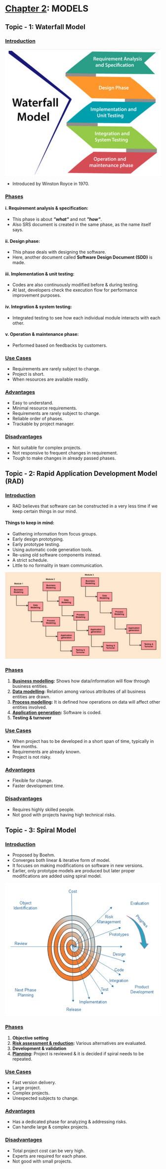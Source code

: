 # <u>Chapter 2</u>: MODELS





## **Topic - 1: Waterfall Model**

### <u>Introduction</u>

![Waterfall Model](./media/image5.png)

- Introduced by Winston Royce in 1970.


### <u>Phases</u>

#### i. Requirement analysis & specification:

- This phase is about ***"what"*** and not ***"how"***.
- Also SRS document is created in the same phase, as the name itself says.

#### ii. Design phase:

- This phase deals with designing the software.
- Here, another document called **Software Design Document (SDD)** is made.

#### iii. Implementation & unit testing:

- Codes are also continuously modified before & during testing.
- At last, developers check the execution flow for performance improvement purposes.

#### iv. Integration & system testing:

- Integrated testing to see how each individual module interacts with each other.

#### v. Operation & maintenance phase:

- Performed based on feedbacks by customers.


### <u>Use Cases</u>

- Requirements are rarely subject to change.
- Project is short.
- When resources are available readily.


### <u>Advantages</u>

- Easy to understand.
- Minimal resource requirements.
- Requirements are rarely subject to change.
- Reliable order of phases.
- Trackable by project manager.


### <u>Disadvantages</u>

- Not suitable for complex projects.
- Not responsive to frequent changes in requirement.
- Tough to make changes in already passed phases.



## **Topic - 2: Rapid Application Development Model (RAD)**

### <u>Introduction</u>

- RAD believes that software can be constructed in a very less time if we keep certain things in our mind.

#### Things to keep in mind:

- Gathering information from focus groups.
- Early design prototyping.
- Early prototype testing.
- Using automatic code generation tools.
- Re-using old software components instead.
- A strict schedule.
- Little to no formality in team communication.

![RAD Modelling](./media/image6.png)


### <u>Phases</u>

1. **<u>Business modelling</u>:** Shows how data/information will flow through business entities.
2. **<u>Data modelling</u>:** Relation among various attributes of all business entities are drawn.
3. **<u>Process modelling</u>:** It is defined how operations on data will affect other entities involved.
4. **<u>Application generation</u>:** Software is coded.
5. **Testing & turnover**


### <u>Use Cases</u>

- When project has to be developed in a short span of time, typically in few months.
- Requirements are already known.
- Project is not risky.


### <u>Advantages</u>

- Flexible for change.
- Faster development time.


### <u>Disadvantages</u>

- Requires highly skilled people.
- Not good with projects having high technical risks.



## **Topic - 3: Spiral Model**

### <u>Introduction</u>

- Proposed by Boehm.
- Converges both linear & iterative form of model.
- It focuses on making modifications on software in new versions.
- Earlier, only prototype models are produced but later proper modifications are added using spiral model.

![Spiral Model](./media/image7.png)


### <u>Phases</u>

1. **Objective setting**
2. **<u>Risk assessment & reduction</u>:** Various alternatives are evaluated.
3. **Development & validation**
4. **<u>Planning</u>:** Project is reviewed & it is decided if spiral needs to be repeated.


### <u>Use Cases</u>

- Fast version delivery.
- Large project.
- Complex projects.
- Unexpected subjects to change.


### <u>Advantages</u>

- Has a dedicated phase for analyzing & addressing risks.
- Can handle large & complex projects.


### <u>Disadvantages</u>

- Total project cost can be very high.
- Experts are required for each phase.
- Not good with small projects.
